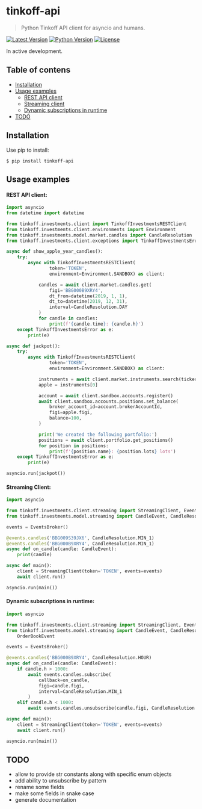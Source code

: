 # tinkoff-api

> Python Tinkoff API client for asyncio and humans.

[![Latest Version](https://img.shields.io/pypi/v/tinkoff-api.svg)](https://pypi.python.org/pypi/tinkoff-api)
[![Python Version](https://img.shields.io/pypi/pyversions/tinkoff-api.svg)](https://pypi.python.org/pypi/tinkoff-api)
[![License](https://img.shields.io/badge/License-Apache%202.0-blue.svg)](https://opensource.org/licenses/Apache-2.0)


In active development.

Table of contens
--------------------------------------------------------------------------------
* [Installation](#installation)
* [Usage examples](#usage-examples)
    * [REST API client](#rest-api-client)
    * [Streaming client](#streaming-client)
    * [Dynamic subscriptions in runtime](#dynamic-subscriptions-in-runtime)
* [TODO](#todo)


Installation
--------------------------------------------------------------------------------

Use pip to install:
```shell
$ pip install tinkoff-api
```

Usage examples
--------------------------------------------------------------------------------

#### REST API client:
```python
import asyncio
from datetime import datetime

from tinkoff.investments.client import TinkoffInvestmentsRESTClient
from tinkoff.investments.client.environments import Environment
from tinkoff.investments.model.market.candles import CandleResolution
from tinkoff.investments.client.exceptions import TinkoffInvestmentsError

async def show_apple_year_candles():
    try:
        async with TinkoffInvestmentsRESTClient(
                token='TOKEN',
                environment=Environment.SANDBOX) as client:

            candles = await client.market.candles.get(
                figi='BBG000B9XRY4',
                dt_from=datetime(2019, 1, 1),
                dt_to=datetime(2019, 12, 31),
                interval=CandleResolution.DAY
            )
            for candle in candles:
                print(f'{candle.time}: {candle.h}')
    except TinkoffInvestmentsError as e:
        print(e)

async def jackpot():
    try:
        async with TinkoffInvestmentsRESTClient(
                token='TOKEN',
                environment=Environment.SANDBOX) as client:

            instruments = await client.market.instruments.search(ticker='AAPL')
            apple = instruments[0]

            account = await client.sandbox.accounts.register()
            await client.sandbox.accounts.positions.set_balance(
                broker_account_id=account.brokerAccountId,
                figi=apple.figi,
                balance=100,
            )

            print('We created the following portfolio:')
            positions = await client.portfolio.get_positions()
            for position in positions:
                print(f'{position.name}: {position.lots} lots')
    except TinkoffInvestmentsError as e:
        print(e)

asyncio.run(jackpot())
```

#### Streaming Client:
```python
import asyncio

from tinkoff.investments.client.streaming import StreamingClient, EventsBroker
from tinkoff.investments.model.streaming import CandleEvent, CandleResolution

events = EventsBroker()

@events.candles('BBG009S39JX6', CandleResolution.MIN_1)
@events.candles('BBG000B9XRY4', CandleResolution.MIN_1)
async def on_candle(candle: CandleEvent):
    print(candle)

async def main():
    client = StreamingClient(token='TOKEN', events=events)
    await client.run()

asyncio.run(main())
```

#### Dynamic subscriptions in runtime:
```python
import asyncio

from tinkoff.investments.client.streaming import StreamingClient, EventsBroker
from tinkoff.investments.model.streaming import CandleEvent, CandleResolution, \
    OrderBookEvent

events = EventsBroker()

@events.candles('BBG000B9XRY4', CandleResolution.HOUR)
async def on_candle(candle: CandleEvent):
    if candle.h > 1000:
        await events.candles.subscribe(
            callback=on_candle,
            figi=candle.figi,
            interval=CandleResolution.MIN_1
        )
    elif candle.h < 1000:
        await events.candles.unsubscribe(candle.figi, CandleResolution.MIN_1)

async def main():
    client = StreamingClient(token='TOKEN', events=events)
    await client.run()

asyncio.run(main())
```

TODO
--------------------------------------------------------------------------------

* allow to provide str constants along with specific enum objects
* add ability to unsubscribe by pattern
* rename some fields
* make some fields in snake case
* generate documentation
